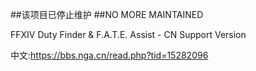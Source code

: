 ##该项目已停止维护
##NO MORE MAINTAINED


FFXIV Duty Finder & F.A.T.E. Assist - CN Support Version

中文:https://bbs.nga.cn/read.php?tid=15282096
